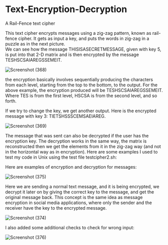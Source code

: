 # Text-Encryption-Decryption
A Rail-Fence text cipher

This text cipher encrypts messages using a zig-zag pattern, known as rail-fence cipher. It gets as input a key, and puts the words in zig-zag in a puzzle as in the next picture.  
We can see how the message THISISASECRETMESSAGE, given with key 5, is put into that 2-D matrix and is then encrypted by the message TESHSCSAIAREGSSEMEIT.

![Screenshot (368)](https://user-images.githubusercontent.com/76274266/118340056-4cafbb00-b523-11eb-8067-4b92bc361da0.png)

the encryption basically involves sequentially producing the characters from each level, starting from the top
to the bottom, to the output. For the above example, the encryption produced will be TESHSCSAIAREGSSEMEIT. Where TES is from the first level, HSCSA is from the second level, and so forth.


If we try to  change the key, we get another output. Here is the encrypted message with key 3: TIETSHSSSCEMSAEIAREG.

![Screenshot (369)](https://user-images.githubusercontent.com/76274266/118340298-f55e1a80-b523-11eb-951e-5cf7fd356c4a.png)

The message that was sent can also be decrypted if the user has the encryption key. The decryption works in the same way, the matrix is reconstructed then we get the elements from it in the zig-zag way (and not in the horizontal way as in encryption). Here are some examples I used to test my code in Unix using the test file testcipher2.sh:

Here are examples of encryption and decryption for messages:

![Screenshot (375)](https://user-images.githubusercontent.com/76274266/118341084-87672280-b526-11eb-873b-00841525898a.png)

Here we are sending a normal text message, and it is being encrypted, we decrypt it later on by giving the correct key to the message, and get the original message back. This concept is the same idea as message encryption in social media applications, where only the sender and the receiver have the key to the encrypted message.

![Screenshot (374)](https://user-images.githubusercontent.com/76274266/118341202-ddd46100-b526-11eb-8faf-c3c8a8d2b838.png)

I also added some additional checks to check for wrong input:

![Screenshot (376)](https://user-images.githubusercontent.com/76274266/118341297-360b6300-b527-11eb-9077-056a76b6e6df.png)
